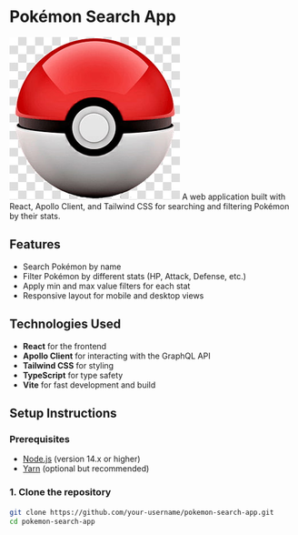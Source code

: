 # Pokémon Search App
![Alt text](src\assets\pokemonBall.jpg)
A web application built with React, Apollo Client, and Tailwind CSS for searching and filtering Pokémon by their stats.

## Features
- Search Pokémon by name
- Filter Pokémon by different stats (HP, Attack, Defense, etc.)
- Apply min and max value filters for each stat
- Responsive layout for mobile and desktop views

## Technologies Used
- **React** for the frontend
- **Apollo Client** for interacting with the GraphQL API
- **Tailwind CSS** for styling
- **TypeScript** for type safety
- **Vite** for fast development and build

## Setup Instructions

### Prerequisites
- [Node.js](https://nodejs.org/en/) (version 14.x or higher)
- [Yarn](https://yarnpkg.com/) (optional but recommended)

### 1. Clone the repository
   ```bash
   git clone https://github.com/your-username/pokemon-search-app.git
   cd pokemon-search-app
